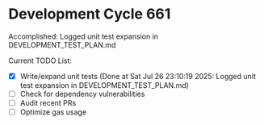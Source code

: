 # Development Cycle 661

Accomplished: Logged unit test expansion in DEVELOPMENT_TEST_PLAN.md

Current TODO List:

- [x] Write/expand unit tests  (Done at Sat Jul 26 23:10:19 2025: Logged unit test expansion in DEVELOPMENT_TEST_PLAN.md)
- [ ] Check for dependency vulnerabilities
- [ ] Audit recent PRs
- [ ] Optimize gas usage